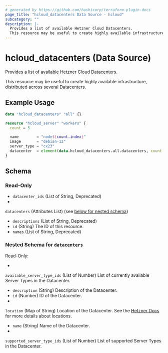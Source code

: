 ```yaml
---
# generated by https://github.com/hashicorp/terraform-plugin-docs
page_title: "hcloud_datacenters Data Source - hcloud"
subcategory: ""
description: |-
  Provides a list of available Hetzner Cloud Datacenters.
  This resource may be useful to create highly available infrastructure, distributed across several Datacenters.
---
```


# hcloud_datacenters (Data Source)

Provides a list of available Hetzner Cloud Datacenters.

This resource may be useful to create highly available infrastructure, distributed across several Datacenters.

## Example Usage

```terraform
data "hcloud_datacenters" "all" {}

resource "hcloud_server" "workers" {
  count = 5

  name        = "node${count.index}"
  image       = "debian-12"
  server_type = "cx23"
  datacenter  = element(data.hcloud_datacenters.all.datacenters, count.index).name
}
```

<!-- schema generated by tfplugindocs -->

## Schema

### Read-Only

- `datacenter_ids` (List of String, Deprecated)
-
`datacenters` (Attributes List) (see [below for nested schema](#nestedatt--datacenters))
- `descriptions` (List of String, Deprecated)
- `id` (String) The ID of this resource.
- `names` (List of String, Deprecated)

<a id="nestedatt--datacenters"></a>

### Nested Schema for `datacenters`

Read-Only:

-
`available_server_type_ids` (List of Number) List of currently available Server Types in the Datacenter.
- `description` (String) Description of the Datacenter.
- `id` (Number) ID of the Datacenter.
-
`location` (Map of String) Location of the Datacenter. See the [Hetzner Docs](https://docs.hetzner.com/cloud/general/locations/#what-locations-are-there) for more details about locations.
- `name` (String) Name of the Datacenter.
-
`supported_server_type_ids` (List of Number) List of supported Server Types in the Datacenter.

